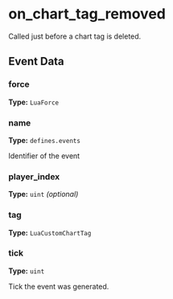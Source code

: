 # on_chart_tag_removed

Called just before a chart tag is deleted.

## Event Data

### force

**Type:** `LuaForce`

### name

**Type:** `defines.events`

Identifier of the event

### player_index

**Type:** `uint` *(optional)*

### tag

**Type:** `LuaCustomChartTag`

### tick

**Type:** `uint`

Tick the event was generated.

